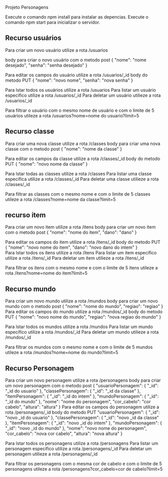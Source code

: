 Projeto Personagens 

Execute o comando npm install para instalar as depencias.
Execute o comando npm start para inicializar o servidor.

Recurso usuários 
-----------------

Para criar um novo usuário utilize a rota /usuarios

body para criar o novo usuário com o metodo post 
{
    "nome": "nome desejado",
    "senha": "senha desejado" 
}  

Para editar os campos do usuário utilize a rota /usuarios/_id
body do metodo PUT
{
    "nome": "novo nome",
    "senha": "nova senha" 
}  

Para lstar todos os usuários utilize a rota /usuarios
Para listar um usuário especifico utilize a rota /usuarios/_id
Para deletar um usuário utilieze a rota /usuarios/_id 

Para filtrar o usuário com o mesmo nome de usuário e com o limite de 5 usuários utileze a rota /usuarios?nome=nome do usuario?limit=5

Recurso classe
----------------

Para criar uma nova classe utilize a rota /classes
body para criar uma nova classe com o metodo post 
{
    "nome": "nome da classe"
}  

Para editar os campos da classe utilize a rota /classes/_id
body do metodo PUT
{
    "nome": "novo nome da classe"
}  

Para lstar todas as classes utilize a rota /classes
Para listar uma classe especifica utilize a rota /classes/_id
Para deletar uma classe utilieze a rota /classes/_id 

Para filtrar as classes com o mesmo nome e com o limite de 5 classes utileze a rota /classes?nome=nome da classe?limit=5

recurso item
---------------

Para criar um novo item utilize a rota /itens
body para criar um novo item com o metodo post 
{
    "nome": "nome do item",
    "dano": "dano"
}  

Para editar os campos do item utilize a rota /itens/_id
body do metodo PUT
{
    "nome": "novo nome do item",
    "dano": "novo dano do intem"
}  
Para lstar todos os itens utilize a rota /itens
Para listar um item especifico utilize a rota /itens/_id
Para deletar um item utilieze a rota /itens/_id 

Para filtrar os itens com o mesmo nome e com o limite de 5 itens utileze a rota /itens?nome=nome do item?limit=5

Recurso mundo
--------------

Para criar um novo mundo utilize a rota /mundos
body para criar um novo mundo com o metodo post 
{
    "nome": "nome do mundo",
    "regiao": "regiao"
} 
Para editar os campos do mundo utilize a rota /mundos/_id
body do metodo PUT
{
    "nome": "novo nome do mundo",
    "regiao": "nova regiao do mundo"
}  

Para lstar todos os mundos utilize a rota /mundos
Para listar um mundo especifico utilize a rota /mundos/_id
Para deletar um mundo utilieze a rota /mundos/_id 

Para filtrar os mundos com o mesmo nome e com o limite de 5 mundos utileze a rota /mundos?nome=nome do mundo?limit=5

Recurso Personagem
-------------------

Para criar um novo personagem utilize a rota /personagens
body para criar um novo personagem com o metodo post 
{
    "usuarioPersonagem": {
    	"_id": "_id do usuario"
    },
    "classePersonagem": {
    	"_id": "_id da classe"
    },
     "itemPersonagem": {
    	"_id": "_id do intem"
    },
     "mundoPersonagem": {
    	"_id": "_id do mundo"
    },
    "nome": "nome do personagem",
    "cor_cabelo": "cor cabelo",
    "altura": "altura"
}
Para editar os campos do personagem utilize a rota /personagens/_id
body do metodo PUT
"usuarioPersonagem": {
    	"_id": "novo _id do usuario"
    },
    "classePersonagem": {
    	"_id": "novo _id da classe"
    },
     "itemPersonagem": {
    	"_id": "novo _id do intem"
    },
     "mundoPersonagem": {
    	"_id": "novo _id do mundo"
    },
    "nome": "novo nome do personagem",
    "cor_cabelo": "nova cor cabelo",
    "altura": "nova altura"
}

Para lstar todos os personagens utilize a rota /personagens
Para listar um personagem especifico utilize a rota /personagens/_id
Para deletar um personagem utilieze a rota /personagens/_id 

Para filtrar os personagens com o mesma cor de cabelo e com o limite de 5 personagens utileze a rota /personagens?cor_cabelo=cor de cabelo?limit=5






